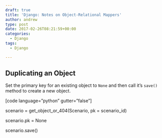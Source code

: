 ```yaml
---
draft: true
title: 'Django: Notes on Object-Relational Mappers'
author: andrew
type: post
date: 2017-02-26T08:21:59+00:00
categories:
  - Django
tags:
  - Django

---
```

## Duplicating an Object

Set the primary key for an existing object to `None` and then call it&#8217;s `save()` method to create a new object.

[code language=&#8221;python&#8221; gutter=&#8221;false&#8221;]
  
scenario = get\_object\_or\_404(Scenario, pk = scenario\_id)
  
scenario.pk = None
  
scenario.save()
  

